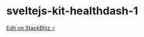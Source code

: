# sveltejs-kit-healthdash-1

[Edit on StackBlitz ⚡️](https://stackblitz.com/edit/sveltejs-kit-template-default-jpe9cj)